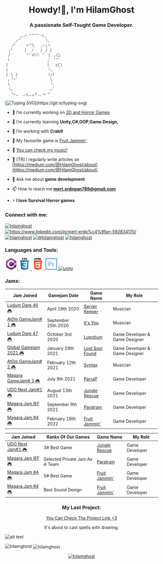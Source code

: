 <h1 align="center">Howdy!👻, I'm HilamGhost</h1>
<h3 align="center">A passionate Self-Tought Game Developer.</h3>


```
⠀⠀⠀⠀⠀⢀⡠⠔⠂⠉⠉⠉⠉⠐⠦⡀⠀⠀⠀⠀⠀⠀
⠀⠀⠀⢀⠔⠉⠀⠀⠀⠀⠀⠀⠀⠀⠀⠘⡄⠀⠀⠀⠀⠀
⠀⠀⢠⠋⠀⠀⠀⠀⠖⠉⢳⠀⠀⢀⠔⢢⠸⠀⠀⠀⠀⠀
⠀⢠⠃⠀⠀⠀⠀⢸⠀⢀⠎⠀⠀⢸⠀⡸⠀⡇⠀⠀⠀⠀
⠀⡜⠀⠀⠀⠀⠀⠀⠉⠁⠾⠭⠕⠀⠉⠀⢸⠀⢠⢼⣱⠀
⠀⠇⠀⠀⠀⠀⠀⠀⠀⠀⠀⠀⠀⠀⠀⠀⡌⠀⠈⠉⠁⠀ 
⢸⠀⠀⠀⠀⠀⠀⠀⠀⠀⠀⠀⠀⠀⠀⠀⡇⠀⠀⣖⡏⡇  
⢸⠀⠀⠀⠀⠀⠀⠀⠀⠀⠀⠀⠀⠀⠀⠀⠘⢄⠀⠀⠈⠀
⢸⠀⢣⠀⡇⠀⠀⠀⠀⠀⠀⠀⠀⠀⠀⠀⠸⡬⠇⠀⠀⠀
⠀⡄⠘⠒⠁⠀⠀⠀⠀⠀⠀⠀⠀⠀⠀⠀⠀⢣⠀⠀⠀⠀
⠀⢇⠀⠀⠀⠀⠀⠀⠀⠀⠀⠀⠀⠀⠀⠀⠀⠘⡀⠀⠀⠀
⠀⠘⡄⠀⠀⠀⠀⠀⠀⠀⠀⠀⠀⠀⠀⠀⠀⡤⠁⠀⠀⠀
⠀⠀⠘⠦⣀⠀⢀⡠⣆⣀⣠⠼⢀⡀⠴⠄⠚⠀⠀⠀⠀⠀
```
[![Typing SVG](https://readme-typing-svg.herokuapp.com?size=36&color=8927F7&center=true&vCenter=true&multiline=true&width=1280&height=480&lines=Hilam+was+here.;He+is+very+passionate+with+Game+Development.;He+always+tries+the+develop+unique+game+mechanics.;He+wants+to+be+Gameplay+Programmer.;He+learned+everything+from+the+Internet.;And+he+always+do+researching.;He+can+getting+things+done.;He+is+in+the+beginning+of+his+journey.;And+this+journey+will+never+end.)](https://git.io/typing-svg)


- 🔭 I’m currently working on [2D and Horror Games](https://hilamghost.itch.io/)

- 🌱 I’m currently learning **Unity,C#,OOP,Game Design,**

- 👯 I’m working with **Crab9**

- 🤝 My favourite game is [Fruit Jammin'](https://mercanarapoglu.itch.io/fruit-jammin)

- 🎸 [You can check my music!](https://open.spotify.com/artist/2WmV0tFOz242Iu8zjCGML7)

- 📝 [TR] I regularly write articles on [https://medium.com/@HilamGhost/about](https://medium.com/@HilamGhost/about)

- 💬 Ask me about **game development**

- 📫 How to reach me **mert.erdogan789@gmail.com**

- ⚡ **I love Survival Horror games**

<h3 align="left">Connect with me:</h3>
<p align="left">
<a href="https://twitter.com/hilamghost" target="blank"><img align="center" src="https://raw.githubusercontent.com/rahuldkjain/github-profile-readme-generator/master/src/images/icons/Social/twitter.svg" alt="hilamghost" height="30" width="40" /></a>
<a href="https://linkedin.com/in/https://www.linkedin.com/in/mert-erdo%c4%9fan-592834170/" target="blank"><img align="center" src="https://raw.githubusercontent.com/rahuldkjain/github-profile-readme-generator/master/src/images/icons/Social/linked-in-alt.svg" alt="https://www.linkedin.com/in/mert-erdo%c4%9fan-592834170/" height="30" width="40" /></a>
<a href="https://instagram.com/hilamghost" target="blank"><img align="center" src="https://raw.githubusercontent.com/rahuldkjain/github-profile-readme-generator/master/src/images/icons/Social/instagram.svg" alt="hilamghost" height="30" width="40" /></a>
<a href="https://medium.com/@hilamghost" target="blank"><img align="center" src="https://raw.githubusercontent.com/rahuldkjain/github-profile-readme-generator/master/src/images/icons/Social/medium.svg" alt="@hilamghost" height="30" width="40" /></a>
<a href="https://www.youtube.com/c/hilamghost" target="blank"><img align="center" src="https://raw.githubusercontent.com/rahuldkjain/github-profile-readme-generator/master/src/images/icons/Social/youtube.svg" alt="hilamghost" height="30" width="40" /></a>
</p>

<h3 align="left">Languages and Tools:</h3>
<p align="left"> <a href="https://www.w3schools.com/cs/" target="_blank" rel="noreferrer"> <img src="https://raw.githubusercontent.com/devicons/devicon/master/icons/csharp/csharp-original.svg" alt="csharp" width="40" height="40"/> </a> <a href="https://www.w3schools.com/css/" target="_blank" rel="noreferrer"> <img src="https://raw.githubusercontent.com/devicons/devicon/master/icons/css3/css3-original-wordmark.svg" alt="css3" width="40" height="40"/> </a> <a href="https://www.w3.org/html/" target="_blank" rel="noreferrer"> <img src="https://raw.githubusercontent.com/devicons/devicon/master/icons/html5/html5-original-wordmark.svg" alt="html5" width="40" height="40"/> </a> <a href="https://www.photoshop.com/en" target="_blank" rel="noreferrer"> <img src="https://raw.githubusercontent.com/devicons/devicon/master/icons/photoshop/photoshop-line.svg" alt="photoshop" width="40" height="40"/> </a> <a href="https://unity.com/" target="_blank" rel="noreferrer"> <img src="https://www.vectorlogo.zone/logos/unity3d/unity3d-icon.svg" alt="unity" width="40" height="40"/> </a> </p>

<h3 align="left">Jams:</h3>

| Jam Joined  | Gamejam Date | Game Name | My Role |
| ------------- | ------------- | ------------- | ------------- |
| <a href = "https://ldjam.com/events/ludum-dare/46/" align = "center">Ludum Dare 46 🎮</a>| April 18th 2020  | <a href = "https://ldjam.com/events/ludum-dare/46/ahter-games">Server Keeper </a>|Musician|
| <a href = "https://itch.io/jam/atom-gamejam" align = "center">At0m GameJam# 1 🎮</a>| September 25th 2020  | <a href = "https://thetego.itch.io/its-you">It's You </a>|Musician|
| <a href = "https://ldjam.com/events/ludum-dare/47/" align = "center">Ludum Dare 47 🎮</a>| October 3rd 2020  | <a href = "https://ldjam.com/events/ludum-dare/47/lupotium">Lupotium </a>|Game Developer & Game Designer|
|  <a href = "https://globalgamejam.org/">Global Gamejam 2021 🎮</a> | January 29th 2021  | <a href = "https://globalgamejam.org/2021/games/lost-soul-found-8">Lost Soul Found</a>|Game Developer & Game Designer|
| <a href = "https://itch.io/jam/atom-gamejam-2" align = "center">At0m GameJam# 2 🎮</a>| February 12th 2021  | <a href = "https://thetego.itch.io/syntax">Syntax</a>|Musician|
| <a href = "https://itch.io/jam/magara-jam-3"> Magara GameJam# 3 🎮</a> | July 9th 2021  |  <a href = "https://hilamghost.itch.io/parrap">ParraP</a>| Game Developer|
| <a href = "https://itch.io/jam/udo-next-jam-1"> UDO Next Jam#1 🎮</a> | August 13th 2021  |  <a href = "https://mercanarapoglu.itch.io/jungle-rescue">Jungle Rescue</a>| Game Developer|
| <a href = "https://itch.io/jam/magara-jam-ief"> Magara Jam IEF 🎮</a> | September 9th 2021  |  <a href = "https://yusplay.itch.io/paratrain">Paratrain</a>| Game Developer|
| <a href = "https://itch.io/jam/magara-jam-4"> Magara Jam #4 🎮</a> | February 18th 2022  |  <a href = "https://mercanarapoglu.itch.io/fruit-jammin">Fruit Jammin'</a>| Game Developer|

| Jam Joined    | Ranks Of Our Games | Game Name | My Role |
| ------------- | -------------   | ------------- | ------------- |
| <a href = "https://itch.io/jam/udo-next-jam-1"> UDO Next Jam#1 🎮</a> | 3# Best Game |  <a href = "https://mercanarapoglu.itch.io/jungle-rescue">Jungle Rescue</a>| Game Developer|
| <a href = "https://itch.io/jam/magara-jam-ief"> Magara Jam IEF 🎮</a> | Selected Private Jam As A Team  |  <a href = "https://yusplay.itch.io/paratrain">Paratrain</a>| Game Developer|
| <a href = "https://itch.io/jam/magara-jam-4"> Magara Jam #4 🎮</a> | 5# Best Game |  <a href = "https://mercanarapoglu.itch.io/fruit-jammin">Fruit Jammin'</a>| Game Developer|
| <a href = "https://itch.io/jam/magara-jam-4"> Magara Jam #4 🎮</a> | Best Sound Design |  <a href = "https://mercanarapoglu.itch.io/fruit-jammin">Fruit Jammin'</a>| Game Developer|


<h3 align="center">My Last Project:</h3>
<p align = "center"><a href = "https://mercanarapoglu.itch.io/unfortunate-tales-of-violet">You Can Check The Project Link <3 </a></p>
<p align = "center">It's about to cast spells with drawing. </p>

![alt text](https://img.itch.zone/aW1nLzkzOTYxODAuZ2lm/original/WwzPIx.gif)



  
<p><img align="left" src="https://github-readme-stats.vercel.app/api/top-langs?username=hilamghost&show_icons=true&theme=tokyonight&locale=en&layout=compact" alt="hilamghost" /></p>
<p>&nbsp;<img align="center" src="https://github-readme-stats.vercel.app/api?username=hilamghost&show_icons=true&theme=tokyonight&locale=en" alt="hilamghost" /></p>
<p align="center"> <a href="https://twitter.com/hilamghost" target="blank"><img src="https://img.shields.io/twitter/follow/hilamghost?logo=twitter&style=for-the-badge" alt="hilamghost" /></a> </p>
